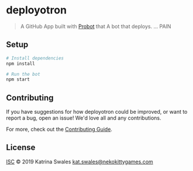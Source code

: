 # deployotron

> A GitHub App built with [Probot](https://github.com/probot/probot) that A bot that deploys. ... PAIN

## Setup

```sh
# Install dependencies
npm install

# Run the bot
npm start
```

## Contributing

If you have suggestions for how deployotron could be improved, or want to report a bug, open an issue! We'd love all and any contributions.

For more, check out the [Contributing Guide](CONTRIBUTING.md).

## License

[ISC](LICENSE) © 2019 Katrina Swales <kat.swales@nekokittygames.com>
